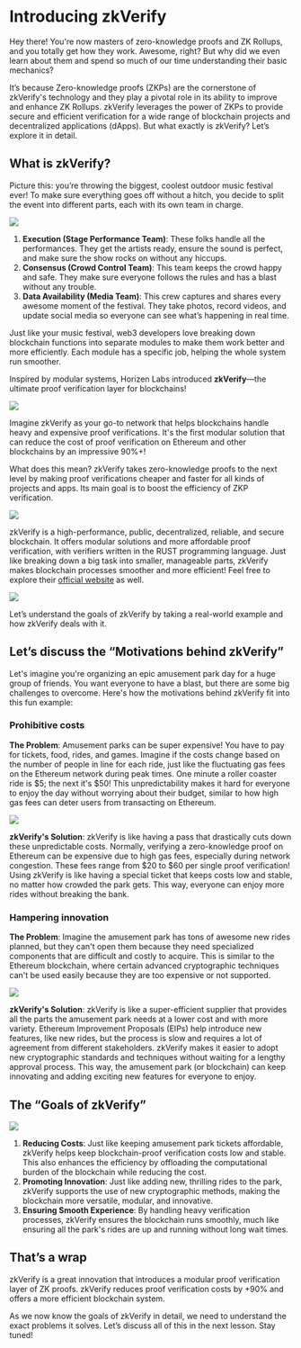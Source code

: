 # Introducing zkVerify

Hey there! You're now masters of zero-knowledge proofs and ZK Rollups, and you totally get how they work. Awesome, right? But why did we even learn about them and spend so much of our time understanding their basic mechanics?

It’s because Zero-knowledge proofs (ZKPs) are the cornerstone of zkVerify's technology and they play a pivotal role in its ability to improve and enhance ZK Rollups. zkVerify leverages the power of ZKPs to provide secure and efficient verification for a wide range of blockchain projects and decentralized applications (dApps). But what exactly is zkVerify? Let’s explore it in detail.

## What is zkVerify?

Picture this: you’re throwing the biggest, coolest outdoor music festival ever! To make sure everything goes off without a hitch, you decide to split the event into different parts, each with its own team in charge.

![](https://github.com/0xmetaschool/Learning-Projects/blob/main/assests_for_all/assets-for-zkverify-horizen/Lesson%204_%20Introducing%20zkVerify/image7.gif?raw=true)

1. **Execution (Stage Performance Team)**: These folks handle all the performances. They get the artists ready, ensure the sound is perfect, and make sure the show rocks on without any hiccups.
2. **Consensus (Crowd Control Team)**: This team keeps the crowd happy and safe. They make sure everyone follows the rules and has a blast without any trouble.
3. **Data Availability (Media Team)**: This crew captures and shares every awesome moment of the festival. They take photos, record videos, and update social media so everyone can see what’s happening in real time.

Just like your music festival, web3 developers love breaking down blockchain functions into separate modules to make them work better and more efficiently. Each module has a specific job, helping the whole system run smoother.

Inspired by modular systems, Horizen Labs introduced **zkVerify**—the ultimate proof verification layer for blockchains!

![](https://github.com/0xmetaschool/Learning-Projects/blob/main/assests_for_all/assets-for-zkverify-horizen/Lesson%204_%20Introducing%20zkVerify/image1.png?raw=true)

Imagine zkVerify as your go-to network that helps blockchains handle heavy and expensive proof verifications. It's the first modular solution that can reduce the cost of proof verification on Ethereum and other blockchains by an impressive 90%+!

What does this mean? zkVerify takes zero-knowledge proofs to the next level by making proof verifications cheaper and faster for all kinds of projects and apps. Its main goal is to boost the efficiency of ZKP verification.

![](https://github.com/0xmetaschool/Learning-Projects/blob/main/assests_for_all/assets-for-zkverify-horizen/Lesson%204_%20Introducing%20zkVerify/image2.png?raw=true)

zkVerify is a high-performance, public, decentralized, reliable, and secure blockchain. It offers modular solutions and more affordable proof verification, with verifiers written in the RUST programming language. Just like breaking down a big task into smaller, manageable parts, zkVerify makes blockchain processes smoother and more efficient! Feel free to explore their [official website](https://zkverify.io/?utm_source=metaschool&utm_medium=pd&utm_campaign=campaign) as well.

![](https://github.com/0xmetaschool/Learning-Projects/blob/main/assests_for_all/assets-for-zkverify-horizen/Lesson%204_%20Introducing%20zkVerify/image3.png?raw=true)

Let’s understand the goals of zkVerify by taking a real-world example and how zkVerify deals with it.

## Let’s discuss the “Motivations behind zkVerify”

Let's imagine you're organizing an epic amusement park day for a huge group of friends. You want everyone to have a blast, but there are some big challenges to overcome. Here's how the motivations behind zkVerify fit into this fun example:

### Prohibitive costs

**The Problem**: Amusement parks can be super expensive! You have to pay for tickets, food, rides, and games. Imagine if the costs change based on the number of people in line for each ride, just like the fluctuating gas fees on the Ethereum network during peak times. One minute a roller coaster ride is $5; the next it's $50! This unpredictability makes it hard for everyone to enjoy the day without worrying about their budget, similar to how high gas fees can deter users from transacting on Ethereum.

![](https://github.com/0xmetaschool/Learning-Projects/blob/main/assests_for_all/assets-for-zkverify-horizen/Lesson%204_%20Introducing%20zkVerify/image5.gif?raw=true)

**zkVerify's Solution**: zkVerify is like having a pass that drastically cuts down these unpredictable costs. Normally, verifying a zero-knowledge proof on Ethereum can be expensive due to high gas fees, especially during network congestion. These fees range from $20 to $60 per single proof verification! Using zkVerify is like having a special ticket that keeps costs low and stable, no matter how crowded the park gets. This way, everyone can enjoy more rides without breaking the bank.

### Hampering innovation

**The Problem**: Imagine the amusement park has tons of awesome new rides planned, but they can't open them because they need specialized components that are difficult and costly to acquire. This is similar to the Ethereum blockchain, where certain advanced cryptographic techniques can't be used easily because they are too expensive or not supported.

![](https://github.com/0xmetaschool/Learning-Projects/blob/main/assests_for_all/assets-for-zkverify-horizen/Lesson%204_%20Introducing%20zkVerify/image6.gif?raw=true)

**zkVerify's Solution**: zkVerify is like a super-efficient supplier that provides all the parts the amusement park needs at a lower cost and with more variety. Ethereum Improvement Proposals (EIPs) help introduce new features, like new rides, but the process is slow and requires a lot of agreement from different stakeholders. zkVerify makes it easier to adopt new cryptographic standards and techniques without waiting for a lengthy approval process. This way, the amusement park (or blockchain) can keep innovating and adding exciting new features for everyone to enjoy.

## The “Goals of zkVerify”

![](https://github.com/0xmetaschool/Learning-Projects/blob/main/assests_for_all/assets-for-zkverify-horizen/Lesson%204_%20Introducing%20zkVerify/image4.png?raw=true)

1. **Reducing Costs**: Just like keeping amusement park tickets affordable, zkVerify helps keep blockchain-proof verification costs low and stable. This also enhances the efficiency by offloading the computational burden of the blockchain while reducing the cost.
2. **Promoting Innovation**: Just like adding new, thrilling rides to the park, zkVerify supports the use of new cryptographic methods, making the blockchain more versatile, modular, and innovative.
3. **Ensuring Smooth Experience**: By handling heavy verification processes, zkVerify ensures the blockchain runs smoothly, much like ensuring all the park's rides are up and running without long wait times.

## That’s a wrap

zkVerify is a great innovation that introduces a modular proof verification layer of ZK proofs. zkVerify reduces proof verification costs by +90% and offers a more efficient blockchain system.

As we now know the goals of zkVerify in detail, we need to understand the exact problems it solves. Let’s discuss all of this in the next lesson. Stay tuned!